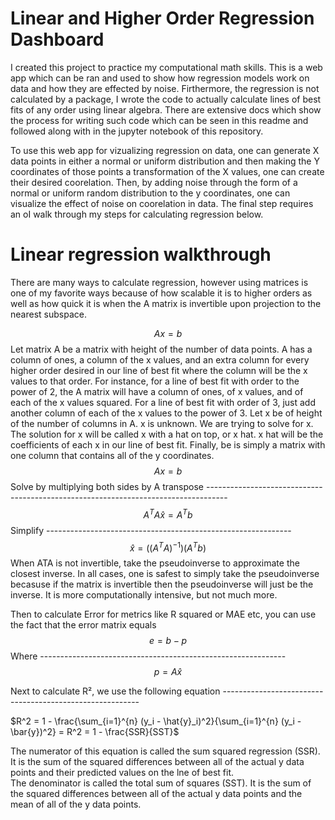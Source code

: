 # Linear and Higher Order Regression Dashboard

I created this project to practice my computational math skills. This is a web app which can be ran and used to show how regression models work on data and how they are effected by noise. Firthermore, the regression is not calculated by a package, I wrote the code to actually calculate lines of best fits of any order using linear algebra. There are extensive docs which show the process for writing such code which can be seen in this readme and followed along with in the jupyter notebook of this repository. 

To use this web app for vizualizing regression on data, one can generate X data points in either a normal or uniform distribution and then making the Y coordinates of those points a transformation of the X values, one can create their desired coorelation. Then, by adding noise through the form of a normal or uniform random distribution to the y coordinates, one can visualize the effect of noise on coorelation in data. The final step requires an oI walk through my steps for calculating regression below. 

# Linear regression walkthrough
There are many ways to calculate regression, however using matrices is one of my favorite ways because of how scalable it is to higher orders as well as how quick it is when the A matrix is invertible upon projection to the nearest subspace.  
  
$$Ax = b$$
Let matrix A be a matrix with height of the number of data points. A has a column of ones, a column of the x values, and an extra column for every higher order desired in our line of best fit where the column will be the x values to that order. For instance, for a line of best fit with order to the power of 2, the A matrix will have a column of ones, of x values, and of each of the x values squared. For a line of best fit with order of 3, just add another column of each of the x values to the power of 3. Let x be of height of the number of columns in A. x is unknown. We are trying to solve for x. The solution for x will be called x with a hat on top, or x hat. x hat will be the coefficients of each x in our line of best fit. Finally, be is simply a matrix with one column that contains all of the y coordinates. 
$$Ax = b$$
Solve by multiplying both sides by A transpose -----------------------------------------------------------------------------------
$$A^TA\hat{x} = A^Tb$$
Simplify -------------------------------------------------------------
$$\hat{x} = ((A^TA)^{-1})(A^Tb)$$
When ATA is not invertible, take the pseudoinverse to approximate the closest inverse. In all cases, one is safest to simply take the pseudoinverse becasuse if the matrix is invertible then the pseudoinverse will just be the inverse. It is more computationally intensive, but not much more.

Then to calculate Error for metrics like R squared or MAE etc, you can use the fact that the error matrix equals
$$e = b - p$$
Where -------------------------------------------------------------
$$p = A\hat{x}$$  
  
Next to calculate R², we use the following equation ---------------------------------------------------------  

$`R^2 = 1 - \frac{\sum_{i=1}^{n} (y_i - \hat{y}_i)^2}{\sum_{i=1}^{n} (y_i - \bar{y})^2} = R^2 = 1 - \frac{SSR}{SST}`$

The numerator of this equation is called the sum squared regression (SSR). It is the sum of the squared differences between all of the actual y data points and their predicted values on the lne of best fit.  
The denominator is called the total sum of squares (SST). It is the sum of the squared differences between all of the actual y data points and the mean of all of the y data points.
